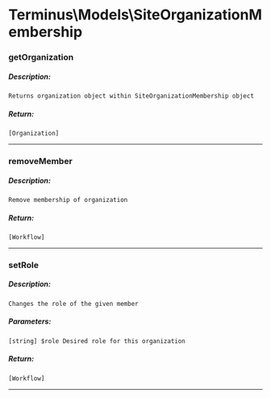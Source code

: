 # Terminus\Models\SiteOrganizationMembership

### getOrganization
##### Description:
    Returns organization object within SiteOrganizationMembership object

##### Return:
    [Organization]

---

### removeMember
##### Description:
    Remove membership of organization

##### Return:
    [Workflow]

---

### setRole
##### Description:
    Changes the role of the given member

##### Parameters:
    [string] $role Desired role for this organization

##### Return:
    [Workflow]

---

